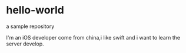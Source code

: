 # hello-world
a sample repository

I'm an iOS developer come from china,i like swift and i want to learn the server develop.
